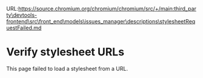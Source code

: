 URL:https://source.chromium.org/chromium/chromium/src/+/main:third_party\devtools-frontend\src\front_end\models\issues_manager\descriptions\stylesheetRequestFailed.md
# Verify stylesheet URLs

This page failed to load a stylesheet from a URL.
